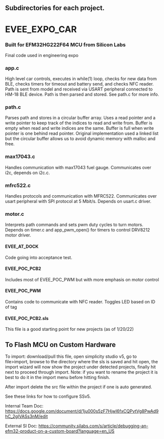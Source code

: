 ## Subdirectories for each project.

# EVEE_EXPO_CAR
### Built for EFM32HG222F64 MCU from Silicon Labs
Final code used in engineering expo

### app.c 
High level car controls, executes in while(1) loop, checks for new data from BLE, checks timers for timeout and battery send, and checks NFC reader.
Path is sent from model and received via USART peripheral connected to HM-18 BLE device. Path is then parsed and stored. See path.c for more info.

### path.c
Parses path and stores in a circular buffer array. Uses a read pointer and a write pointer to keep track of the indices to read and write from. Buffer is empty when read and write indices are the same. Buffer is full when write pointer is one behind read pointer. Original implementation used a linked list but the circular buffer allows us to avoid dynamic memory with malloc and free.

### max17043.c
Handles communication with max17043 fuel gauge. Communicates over i2c, depends on i2c.c.

### mfrc522.c
Handles protocols and communication with MFRC522. Communicates over usart peripheral with SPI protocol at 5 Mbit/s. Depends on usart.c driver.

### motor.c
Interprets path commands and sets pwm duty cycles to turn motors. Depends on timer.c and app_pwm_open() for timers to control DRV8212 motor driver.

#### EVEE_AT_DOCK
Code going into acceptance test.


#### EVEE_POC_PCB2
Includes most of EVEE_POC_PWM but with more emphasis on motor control

#### EVEE_POC_PWM
Contains code to communicate with NFC reader. Toggles LED based on ID of tag

#### EVEE_POC_PCB2.sls
This file is a good starting point for new projects (as of 1/20/22)

## To Flash MCU on Custom Hardware
To import: download/pull this file, open simplicity studio v5, go to file>import, browse to the directory where the sls is saved and hit open, the import wizard will now show the project under detected projects, finally hit next to proceed through import. Note: if you want to rename the project it is best to do it in the import menu before hitting finish. 


After import delete the src file within the project if one is auto generated.

See these links for how to configure SSv5.

Internal Team Doc:
https://docs.google.com/document/d/1ju000s5zF7HjwI6fxCQPvtVg8PwAd9hC_2gIVASs3nM/edit

External SI Doc:
https://community.silabs.com/s/article/debugging-an-efm32-product-on-a-custom-board?language=en_US   

